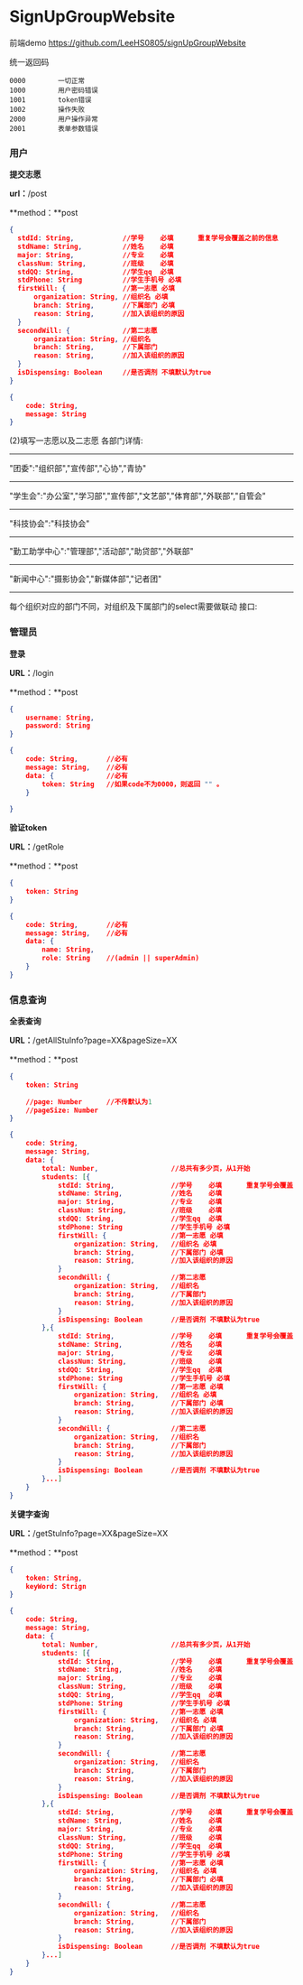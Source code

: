 # SignUpGroupWebsite

前端demo  https://github.com/LeeHS0805/signUpGroupWebsite

统一返回码

```
0000		一切正常
1000       	用户密码错误
1001		token错误
1002		操作失败
2000       	用户操作异常
2001		表单参数错误
```



### 用户

**提交志愿**

**url：**/post

**method：**post

```json
{
  stdId: String, 			//学号	必填		重复学号会覆盖之前的信息
  stdName: String, 			//姓名	必填
  major: String, 			//专业	必填	
  classNum: String, 		//班级	必填
  stdQQ: String, 			//学生qq	必填
  stdPhone: String 			//学生手机号 必填
  firstWill: { 				//第一志愿 必填
      organization: String, //组织名 必填
      branch: String, 		//下属部门 必填
      reason: String, 		//加入该组织的原因
  }
  secondWill: { 			//第二志愿
      organization: String, //组织名 
      branch: String, 		//下属部门
      reason: String, 		//加入该组织的原因
  }
  isDispensing: Boolean 	//是否调剂 不填默认为true
}
```



```json
{
    code: String,
    message: String
}
```

(2)填写一志愿以及二志愿 各部门详情:

------

"团委":"组织部","宣传部","心协","青协"

------

"学生会":"办公室","学习部","宣传部","文艺部","体育部","外联部","自管会"

------

"科技协会":"科技协会"

------

"勤工助学中心":"管理部","活动部","助贷部","外联部"

------

"新闻中心":"摄影协会","新媒体部","记者团"

------

每个组织对应的部门不同，对组织及下属部门的select需要做联动 接口:



### 管理员

**登录**

**URL：**/login

**method：**post

```json
{
	username: String,
	password: String
}
```



```json
{
    code: String,		//必有
    message: String,	//必有
    data: {				//必有
    	token: String	//如果code不为0000，则返回 "" 。
	}
    
}
```



**验证token**

**URL：**/getRole

**method：**post

```json
{
	token: String
}
```



```json
{
    code: String,		//必有
    message: String,	//必有
    data: {
        name: String,
        role: String	//(admin || superAdmin)
    }
}
```



### 信息查询

**全表查询**

**URL：**/getAllStuInfo?page=XX&pageSize=XX

**method：**post

```json
{
    token: String
    
    //page: Number		//不传默认为1
    //pageSize: Number
}
```

```json
{
	code: String,
	message: String,
	data: {
		total: Number,					//总共有多少页，从1开始
		students: [{
            stdId: String, 				//学号	必填		重复学号会覆盖之前的信息
          	stdName: String, 			//姓名	必填
          	major: String, 				//专业	必填	
          	classNum: String, 			//班级	必填
          	stdQQ: String, 				//学生qq	必填
         	stdPhone: String 			//学生手机号 必填
          	firstWill: { 				//第一志愿 必填
              	organization: String, 	//组织名 必填
              	branch: String, 		//下属部门 必填
              	reason: String, 		//加入该组织的原因
          	}
          	secondWill: { 				//第二志愿
              	organization: String, 	//组织名 
              	branch: String, 		//下属部门
              	reason: String, 		//加入该组织的原因
          	}
          	isDispensing: Boolean 		//是否调剂 不填默认为true
        },{
            stdId: String, 				//学号	必填		重复学号会覆盖之前的信息
          	stdName: String, 			//姓名	必填
          	major: String, 				//专业	必填	
          	classNum: String, 			//班级	必填
          	stdQQ: String, 				//学生qq	必填
         	stdPhone: String 			//学生手机号 必填
          	firstWill: { 				//第一志愿 必填
              	organization: String, 	//组织名 必填
              	branch: String, 		//下属部门 必填
              	reason: String, 		//加入该组织的原因
          	}
          	secondWill: { 				//第二志愿
              	organization: String, 	//组织名 
              	branch: String, 		//下属部门
              	reason: String, 		//加入该组织的原因
          	}
          	isDispensing: Boolean 		//是否调剂 不填默认为true
        }...]
    }
}
```

**关键字查询**

**URL：**/getStuInfo?page=XX&pageSize=XX

**method：**post

```json
{
    token: String,
    keyWord: Strign
}
```

```json
{
	code: String,
	message: String,
	data: {
		total: Number,					//总共有多少页，从1开始
		students: [{
            stdId: String, 				//学号	必填		重复学号会覆盖之前的信息
          	stdName: String, 			//姓名	必填
          	major: String, 				//专业	必填	
          	classNum: String, 			//班级	必填
          	stdQQ: String, 				//学生qq	必填
         	stdPhone: String 			//学生手机号 必填
          	firstWill: { 				//第一志愿 必填
              	organization: String, 	//组织名 必填
              	branch: String, 		//下属部门 必填
              	reason: String, 		//加入该组织的原因
          	}
          	secondWill: { 				//第二志愿
              	organization: String, 	//组织名 
              	branch: String, 		//下属部门
              	reason: String, 		//加入该组织的原因
          	}
          	isDispensing: Boolean 		//是否调剂 不填默认为true
        },{
            stdId: String, 				//学号	必填		重复学号会覆盖之前的信息
          	stdName: String, 			//姓名	必填
          	major: String, 				//专业	必填	
          	classNum: String, 			//班级	必填
          	stdQQ: String, 				//学生qq	必填
         	stdPhone: String 			//学生手机号 必填
          	firstWill: { 				//第一志愿 必填
              	organization: String, 	//组织名 必填
              	branch: String, 		//下属部门 必填
              	reason: String, 		//加入该组织的原因
          	}
          	secondWill: { 				//第二志愿
              	organization: String, 	//组织名 
              	branch: String, 		//下属部门
              	reason: String, 		//加入该组织的原因
          	}
          	isDispensing: Boolean 		//是否调剂 不填默认为true
        }...]
    }
}
```

